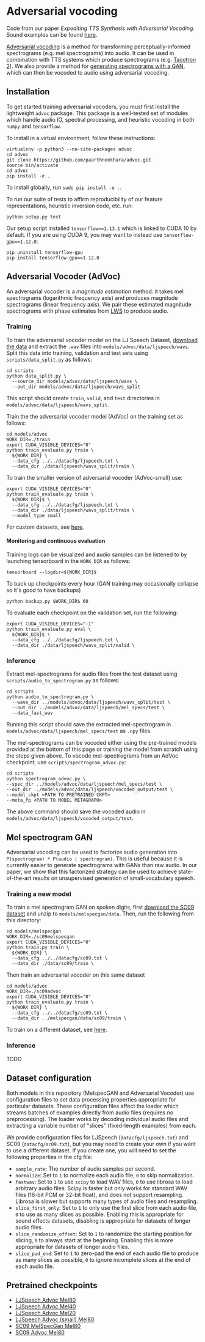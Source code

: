 # Adversarial vocoding

Code from our paper *Expediting TTS Synthesis with Adversarial Vocoding*. Sound examples can be found [here](https://chrisdonahue.github.io/advoc_examples).

[Adversarial vocoding](#adversarial-vocoder-advoc) is a method for transforming perceptually-informed spectrograms (e.g. mel spectrograms) into audio. It can be used in combination with TTS systems which produce spectrograms (e.g. [Tacotron 2](https://github.com/Rayhane-mamah/Tacotron-2)). We also provide a method for [generating spectrograms with a GAN](#mel-spectrogram-gan), which can then be vocoded to audio using adversarial vocoding.

## Installation

To get started training adversarial vocoders, you must first install the lightweight `advoc` package. This package is a well-tested set of modules which handle audio IO, spectral processing, and heuristic vocoding in both `numpy` and `tensorflow`.

To install in a virtual environment, follow these instructions:

```
virtualenv -p python3 --no-site-packages advoc
cd advoc
git clone https://github.com/paarthneekhara/advoc.git
source bin/activate
cd advoc
pip install -e .
```

To install globally, run `sudo pip install -e .`.

To run our suite of tests to affirm reproducibility of our feature representations, heuristic inversion code, etc. run:

`python setup.py test`

Our setup script installed `tensorflow==1.13.1` which is linked to CUDA 10 by default. If you are using CUDA 9, you may want to instead use `tensorflow-gpu==1.12.0`:

```
pip uninstall tensorflow-gpu
pip install tensorflow-gpu==1.12.0
```

## Adversarial Vocoder (AdVoc)

An adversarial vocoder is a *magnitude estimation* method: it takes mel spectrograms (logarithmic frequency axis) and produces magnitude spectrograms (linear frequency axis). We pair these estimated magnitude spectrograms with phase estimates from [LWS](https://pypi.org/project/lws/) to produce audio.

### Training
To train the adversarial vocoder model on the LJ Speech Dataset, [download the data](https://data.keithito.com/data/speech/LJSpeech-1.1.tar.bz2) and extract the `.wav` files into `models/advoc/data/ljspeech/wavs`. Split this data into training, validation and test sets using `scripts/data_split.py` as follows:


```
cd scripts
python data_split.py \
  --source_dir models/advoc/data/ljspeech/wavs \
  --out_dir models/advoc/data/ljspeech/wavs_split
```

This script should create `train`, `valid`, and `test` directories in `models/advoc/data/ljspeech/wavs_split`.

Train the the adversarial vocoder model (AdVoc) on the training set as follows:

```
cd models/advoc
WORK_DIR=./train
export CUDA_VISIBLE_DEVICES="0"
python train_evaluate.py train \
  ${WORK_DIR} \
  --data_cfg ../../datacfg/ljspeech.txt \
  --data_dir ./data/ljspeech/wavs_split/train \
```

To train the smaller version of adversarial vocoder (AdVoc-small) use:

```
export CUDA_VISIBLE_DEVICES="0"
python train_evaluate.py train \
  ${WORK_DIR}$ \
  --data_cfg ../../datacfg/ljspeech.txt \
  --data_dir ./data/ljspeech/wavs_split/train \
  --model_type small
```

For custom datasets, see [here](#dataset-configuration).

#### Monitoring and continuous evaluation
Training logs can be visualized and audio samples can be listened to by launching tensorboard in the `WORK_DIR` as follows:

```
tensorboard --logdir=${WORK_DIR}$
```

To back up checkpoints every hour (GAN training may occasionally collapse so it's good to have backups)

```
python backup.py $WORK_DIR$ 60
```

To evaluate each checkpoint on the validation set, run the following:

```
export CUDA_VISIBLE_DEVICES="-1"
python train_evaluate.py eval \
  ${WORK_DIR}$ \
  --data_cfg ../../datacfg/ljspeech.txt \
  --data_dir ./data/ljspeech/wavs_split/valid \
```

### Inference

Extract mel-spectrograms for audio files from the test dataset using `scripts/audio_to_spectrogram.py` as follows:

```
cd scripts
python audio_to_spectrogram.py \
  --wave_dir ../models/advoc/data/ljspeech/wavs_split/test \
  --out_dir ../models/advoc/data/ljspeech/mel_specs/test \
  --data_fast_wav
```

Running this script should save the extracted mel-spectrogram in `models/advoc/data/ljspeech/mel_specs/test` as `.npy` files. 

The mel-spectrograms can be vocoded either using the pre-trained models provided at the bottom of this page or training the model from scratch using the steps given above. To vocode mel-spectrograms from an AdVoc checkpoint, use `scripts/spectrogram_advoc.py`:

```
cd scripts
python spectrogram_advoc.py \
--spec_dir ../models/advoc/data/ljspeech/mel_specs/test \
--out_dir ../models/advoc/data/ljspeech/vocoded_output/test \
--model_ckpt <PATH TO PRETRAINED CKPT>
--meta_fp <PATH TO MODEL METAGRAPH>
```

The above command should save the vocoded audio in `models/advoc/data/ljspeech/vocoded_output/test`.


## Mel spectrogram GAN

Adversarial vocoding can be used to factorize audio generation into `P(spectrogram) * P(audio | spectrogram)`. This is useful because it is currently easier to generate spectrograms with GANs than raw audio. In our paper, we show that this factorized strategy can be used to achieve state-of-the-art results on unsupervised generation of small-vocabulary speech.

### Training a new model

To train a mel spectrogram GAN on spoken digits, first [download the SC09 dataset](http://deepyeti.ucsd.edu/cdonahue/wavegan/data/sc09.tar.gz) and unzip to `models/melspecgan/data`. Then, run the following from this directory:

```
cd models/melspecgan
WORK_DIR=./sc09melspecgan
export CUDA_VISIBLE_DEVICES="0"
python train.py train \
  ${WORK_DIR} \
  --data_cfg ../../datacfg/sc09.txt \
  --data_dir ./data/sc09/train \
```

Then train an adversarial vocoder on this same dataset

```
cd models/advoc
WORK_DIR=./sc09advoc
export CUDA_VISIBLE_DEVICES="0"
python train_evaluate.py train \
  ${WORK_DIR} \
  --data_cfg ../../datacfg/sc09.txt \
  --data_dir ../melspecgan/data/sc09/train \
```

To train on a different dataset, see [here](#dataset-configuration).

### Inference

TODO

## Dataset configuration

Both models in this repository (MelspecGAN and Adversarial Vocoder) use configuration files to set data processing properties appropriate for particular datasets. These configuration files affect the loader which streams batches of examples directly from audio files (requires no preprocessing). The loader works by decoding individual audio files and extracting a variable number of "slices" (fixed-length examples) from each.

We provide configuration files for LJSpeech (`datacfg/ljspeech.txt`) and SC09 (`datacfg/sc09.txt`), but you may need to create your own if you want to use a different dataset. If you create one, you will need to set the following properties in the cfg file:

- `sample_rate`: The number of audio samples per second.
- `normalize`: Set to `1` to normalize each audio file, `0` to skip normalization.
- `fastwav`: Set to `1` to use `scipy` to load WAV files, `0` to use librosa to load arbitrary audio files. Scipy is faster but only works for standard WAV files (16-bit PCM or 32-bit float), and does not support resampling. Librosa is slower but supports many types of audio files and resampling.
- `slice_first_only`: Set to `1` to only use the first slice from each audio file, `0` to use as many slices as possible. Enabling this is appropriate for sound effects datasets, disabling is appropriate for datasets of longer audio files.
- `slice_randomize_offset`: Set to `1` to randomize the starting position for slicing, `0` to always start at the beginning. Enabling this is more appropriate for datasets of longer audio files.
- `slice_pad_end`: Set to `1` to zero-pad the end of each audio file to produce as many slices as possible, `0` to ignore incomplete slices at the end of each audio file.

## Pretrained checkpoints

- [LJSpeech Advoc Mel80](https://drive.google.com/open?id=1fyYugd73xofb6jU2m4GoKbCOVBaYc-zH)
- [LJSpeech Advoc Mel40](https://drive.google.com/open?id=1YAqCHrlDThpL71uZqSKa4onohOHKfO8H)
- [LJSpeech Advoc Mel20](https://drive.google.com/open?id=1uLTtY4PH6BC-DAmBWS0WZAHy7YVTo-ZI)
- [LJSpeech Advoc (small) Mel80](https://drive.google.com/open?id=126qWSsW7W8ofowETA4bFUjqddUzU7fhb)
- [SC09 MelSpecGan Mel80](https://drive.google.com/open?id=12X7B6bup2ObFckYlZt_14GFLFYdQcX-a)
- [SC09 Advoc Mel80](https://drive.google.com/open?id=1oNBB-MSP28uHkqVOtYa6c3AfAQyEQZ0b)
